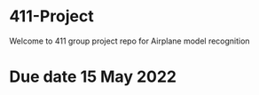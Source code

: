 # 411-Project
Welcome to 411 group project repo for Airplane model recognition
# Due date 15 May 2022
